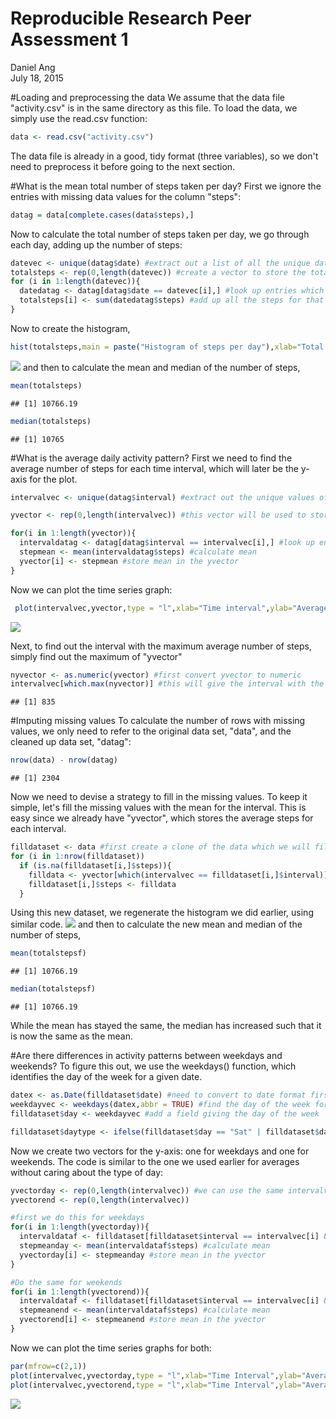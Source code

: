 # Reproducible Research Peer Assessment 1
Daniel Ang  
July 18, 2015  

#Loading and preprocessing the data
We assume that the data file "activity.csv" is in the same directory as this file. To load the data, we simply use the read.csv function:

```r
data <- read.csv("activity.csv")
```

The data file is already in a good, tidy format (three variables), so we don't need to preprocess it before going to the next section.

#What is the mean total number of steps taken per day?
First we ignore the entries with missing data values for the column "steps":

```r
datag = data[complete.cases(data$steps),]
```
Now to calculate the total number of steps taken per day, we go through each day, adding up the number of steps:

```r
datevec <- unique(datag$date) #extract out a list of all the unique dates in the data.
totalsteps <- rep(0,length(datevec)) #create a vector to store the total steps for all the days
for (i in 1:length(datevec)){
  datedatag <- datag[datag$date == datevec[i],] #look up entries which have the specified date value 
  totalsteps[i] <- sum(datedatag$steps) #add up all the steps for that day
}                  
```
Now to create the histogram,

```r
hist(totalsteps,main = paste("Histogram of steps per day"),xlab="Total number of steps")
```

![](PA1_template_files/figure-html/unnamed-chunk-4-1.png) 
and then to calculate the mean and median of the number of steps,

```r
mean(totalsteps)
```

```
## [1] 10766.19
```

```r
median(totalsteps)
```

```
## [1] 10765
```

#What is the average daily activity pattern?
First we need to find the average number of steps for each time interval, which will later be the y-axis for the plot.

```r
intervalvec <- unique(datag$interval) #extract out the unique values of the intervals from the list. Note that we use the cleaned-up version of the data, "datag".

yvector <- rep(0,length(intervalvec)) #this vector will be used to store the y values for the plot. Since the x-axis will be the time intervals, the length should be the same as the number of time intervals.

for(i in 1:length(yvector)){
  intervaldatag <- datag[datag$interval == intervalvec[i],] #look up entries which have the specified interval value
  stepmean <- mean(intervaldatag$steps) #calculate mean
  yvector[i] <- stepmean #store mean in the yvector
}
```
Now we can plot the time series graph:

```r
 plot(intervalvec,yvector,type = "l",xlab="Time interval",ylab="Average number of steps")
```

![](PA1_template_files/figure-html/unnamed-chunk-7-1.png) 

Next, to find out the interval with the maximum average number of steps, simply find out the maximum of "yvector"

```r
nyvector <- as.numeric(yvector) #first convert yvector to numeric
intervalvec[which.max(nyvector)] #this will give the interval with the maximum number of stpes.
```

```
## [1] 835
```

#Imputing missing values
To calculate the number of rows with missing values, we only need to refer to the original data set, "data", and the cleaned up data set, "datag":

```r
nrow(data) - nrow(datag)
```

```
## [1] 2304
```

Now we need to devise a strategy to fill in the missing values. To keep it simple, let's fill the missing values with the mean for the interval. This is easy since we already have "yvector", which stores the average steps for each interval.

```r
filldataset <- data #first create a clone of the data which we will fill in for the missing values
for (i in 1:nrow(filldataset))
  if (is.na(filldataset[i,]$steps)){
    filldata <- yvector[which(intervalvec == filldataset[i,]$interval)] #find the entry in intervalvec which corresponds to the incomplete entry's interval, then note the position. As yvector and intervalvec are completely parallel to each other, we take the value of yvector in this position to get the data to fill in.
    filldataset[i,]$steps <- filldata
  }
```
Using this new dataset, we regenerate the histogram we did earlier, using similar code.
![](PA1_template_files/figure-html/unnamed-chunk-11-1.png) 
and then to calculate the new mean and median of the number of steps,

```r
mean(totalstepsf)
```

```
## [1] 10766.19
```

```r
median(totalstepsf)
```

```
## [1] 10766.19
```

While the mean has stayed the same, the median has increased such that it is now the same as the mean.

#Are there differences in activity patterns between weekdays and weekends?
To figure this out, we use the weekdays() function, which identifies the day of the week for a given date.

```r
datex <- as.Date(filldataset$date) #need to convert to date format first
weekdayvec <- weekdays(datex,abbr = TRUE) #find the day of the week for the dates
filldataset$day <- weekdayvec #add a field giving the day of the week

filldataset$daytype <- ifelse(filldataset$day == "Sat" | filldataset$day == "Sun","weekend","weekday") #determine whether it is a weekday or a weekend, add this as an additional variable
```
Now we create two vectors for the y-axis: one for weekdays and one for weekends. The code is similar to the one we used earlier for averages without caring about the type of day:

```r
yvectorday <- rep(0,length(intervalvec)) #we can use the same intervalvec from before as the list of intervals is the same
yvectorend <- rep(0,length(intervalvec)) 

#first we do this for weekdays
for(i in 1:length(yvectorday)){
  intervaldataf <- filldataset[filldataset$interval == intervalvec[i] & filldataset$daytype == "weekday",] #look up entries which have the specified interval value
  stepmeanday <- mean(intervaldataf$steps) #calculate mean
  yvectorday[i] <- stepmeanday #store mean in the yvector
}

#Do the same for weekends
for(i in 1:length(yvectorend)){
  intervaldataf <- filldataset[filldataset$interval == intervalvec[i] & filldataset$daytype == "weekend",] #look up entries which have the specified interval value
  stepmeanend <- mean(intervaldataf$steps) #calculate mean
  yvectorend[i] <- stepmeanend #store mean in the yvector
}
```
Now we can plot the time series graphs for both:

```r
par(mfrow=c(2,1))
plot(intervalvec,yvectorday,type = "l",xlab="Time Interval",ylab="Average number of steps",main="Weekdays plot")
plot(intervalvec,yvectorend,type = "l",xlab="Time Interval",ylab="Average number of steps",main="Weekends plot")
```

![](PA1_template_files/figure-html/unnamed-chunk-15-1.png) 

